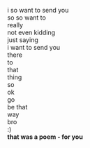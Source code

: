 i so want to send you  
so so want to  
really  
not even kidding  
just saying  
i want to send you  
there  
to  
that  
thing  
so   
ok  
go  
be that   
way  
bro  
:)  
**that was a poem - for you**  
